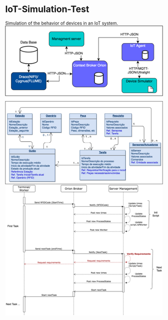 # IoT-Simulation-Test
Simulation of the behavior of devices in an IoT system.
![Architecture](/img/Architecture.png)
![Scheme](/img/Entidades.png)
![Scheme](/img/UML-Diagram.png)